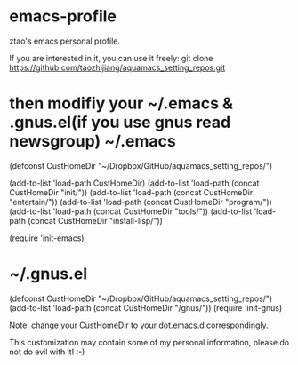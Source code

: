emacs-profile
=============
ztao's emacs personal profile. 

If you are interested in it, you can use it freely:
git clone https://github.com/taozhijiang/aquamacs_setting_repos.git

then modifiy your ~/.emacs & .gnus.el(if you use gnus read newsgroup)
~/.emacs
==============

(defconst CustHomeDir "~/Dropbox/GitHub/aquamacs_setting_repos/")

(add-to-list 'load-path CustHomeDir)
(add-to-list 'load-path (concat CustHomeDir "init/"))
(add-to-list 'load-path (concat CustHomeDir "entertain/"))
(add-to-list 'load-path (concat CustHomeDir "program/"))
(add-to-list 'load-path (concat CustHomeDir "tools/"))
(add-to-list 'load-path (concat CustHomeDir "install-lisp/"))

(require 'init-emacs)

~/.gnus.el
==============

(defconst CustHomeDir "~/Dropbox/GitHub/aquamacs_setting_repos/")
(add-to-list 'load-path (concat CustHomeDir "/gnus/"))
(require 'init-gnus)

Note: change your CustHomeDir to your dot.emacs.d correspondingly.

This customization may contain some of my personal information, please
do not do evil with it! :-)
